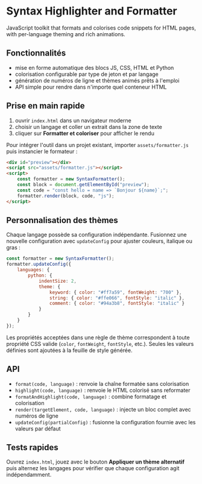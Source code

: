 # Syntax Highlighter and Formatter

JavaScript toolkit that formats and colorises code snippets for HTML pages, with per-language theming and rich animations.

## Fonctionnalités

- mise en forme automatique des blocs JS, CSS, HTML et Python
- colorisation configurable par type de jeton et par langage
- génération de numéros de ligne et thèmes animés prêts à l'emploi
- API simple pour rendre dans n'importe quel conteneur HTML

## Prise en main rapide

1. ouvrir `index.html` dans un navigateur moderne
2. choisir un langage et coller un extrait dans la zone de texte
3. cliquer sur **Formatter et coloriser** pour afficher le rendu

Pour intégrer l'outil dans un projet existant, importer `assets/formatter.js` puis instancier le formateur :

```html
<div id="preview"></div>
<script src="assets/formatter.js"></script>
<script>
    const formatter = new SyntaxFormatter();
    const block = document.getElementById("preview");
    const code = "const hello = name => `Bonjour ${name}`;";
    formatter.render(block, code, "js");
</script>
```

## Personnalisation des thèmes

Chaque langage possède sa configuration indépendante. Fusionnez une nouvelle configuration avec `updateConfig` pour ajuster couleurs, italique ou gras :

```js
const formatter = new SyntaxFormatter();
formatter.updateConfig({
    languages: {
        python: {
            indentSize: 2,
            theme: {
                keyword: { color: "#ff7a59", fontWeight: "700" },
                string: { color: "#ffe066", fontStyle: "italic" },
                comment: { color: "#94a3b8", fontStyle: "italic" }
            }
        }
    }
});
```

Les propriétés acceptées dans une règle de thème correspondent à toute propriété CSS valide (`color`, `fontWeight`, `fontStyle`, etc.). Seules les valeurs définies sont ajoutées à la feuille de style générée.

## API

- `format(code, language)` : renvoie la chaîne formatée sans colorisation
- `highlight(code, language)` : renvoie le HTML colorisé sans reformater
- `formatAndHighlight(code, language)` : combine formatage et colorisation
- `render(targetElement, code, language)` : injecte un bloc complet avec numéros de ligne
- `updateConfig(partialConfig)` : fusionne la configuration fournie avec les valeurs par défaut

## Tests rapides

Ouvrez `index.html`, jouez avec le bouton **Appliquer un thème alternatif** puis alternez les langages pour vérifier que chaque configuration agit indépendamment.
